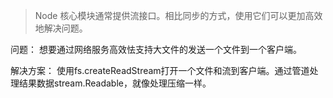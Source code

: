 > Node 核心模块通常提供流接口。相比同步的方式，使用它们可以更加高效地解决问题。

问题：
想要通过网络服务高效怯支持大文件的发送一个文件到一个客户端。

解决方案：
使用fs.createReadStream打开一个文件和流到客户端。通过管道处理结果数据stream.Readable，就像处理压缩一样。

